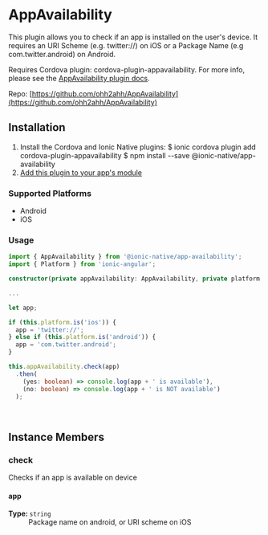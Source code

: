 # AppAvailability 


This plugin allows you to check if an app is installed on the user's device. It requires an URI Scheme (e.g. twitter://) on iOS or a Package Name (e.g com.twitter.android) on Android.

Requires Cordova plugin: cordova-plugin-appavailability. For more info, please see the [AppAvailability plugin docs](https://github.com/ohh2ahh/AppAvailability).


Repo: [https://github.com/ohh2ahh/AppAvailability](https://github.com/ohh2ahh/AppAvailability)



## Installation 

<ol>
<li>Install the Cordova and Ionic Native plugins:
<code-block language="shell">$ ionic cordova plugin add cordova-plugin-appavailability
$ npm install --save @ionic-native/app-availability
</code-block>
</li>
<li><a href="/docs/native/#Add_Plugins_to_Your_App_Module">Add this plugin to your app's module</a></li>
</ol>



### Supported Platforms

* Android
* iOS




### Usage


```typescript
import { AppAvailability } from '@ionic-native/app-availability';
import { Platform } from 'ionic-angular';

constructor(private appAvailability: AppAvailability, private platform: Platform) { }

...

let app;

if (this.platform.is('ios')) {
  app = 'twitter://';
} else if (this.platform.is('android')) {
  app = 'com.twitter.android';
}

this.appAvailability.check(app)
  .then(
    (yes: boolean) => console.log(app + ' is available'),
    (no: boolean) => console.log(app + ' is NOT available')
  );
```




<p><br></p>

## Instance Members

### check

Checks if an app is available on device

<dl>
<dt><h4>app</h4><strong>Type: </strong><code>string</code></dt>
<dd>Package name on android, or URI scheme on iOS</dd>
</dl>

<p><br></p>

